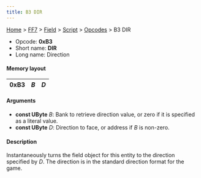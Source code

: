 ```yaml
---
title: B3 DIR
---
```


[Home](/Main%20Page.md) > [FF7](/FF7.md) > [Field](/FF7/Field.md) > [Script](/FF7/Field/Script.md) > [Opcodes](/FF7/Field/Script/Opcodes.md) > B3 DIR

-   Opcode: **0xB3**
-   Short name: **DIR**
-   Long name: Direction

#### Memory layout

| 0xB3 | *B* | *D* |
|------|-----|-----|

#### Arguments

-   **const UByte** *B*: Bank to retrieve direction value, or zero if it
    is specified as a literal value.
-   **const UByte** *D*: Direction to face, or address if *B* is
    non-zero.

#### Description

Instantaneously turns the field object for this entity to the direction
specified by *D*. The direction is in the standard direction format for
the game.
